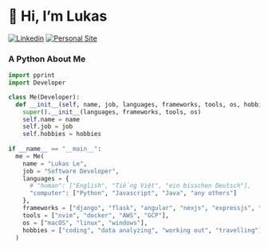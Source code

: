 # 👋 Hi, I’m Lukas
[![Linkedin](https://img.shields.io/badge/Lukas-blue?style=flat-square&logo=Linkedin&logoColor=white&link=https://www.linkedin.com/in/l0ng-le/)](https://www.linkedin.com/in/l0ng-le/)
[![Personal Site](https://img.shields.io/badge/Personal%20Site-green?style=flat-square&logoColor=white&link=https://lukasle.vercel.app)](https://lukasle.vercel.app)
### A Python About Me  

```Python
import pprint
import Developer

class Me(Developer):
  def __init__(self, name, job, languages, frameworks, tools, os, hobbies):
    super().__init__(languages, frameworks, tools, os)
    self.name = name
    self.job = job
    self.hobbies = hobbies
    
if __name__ == "__main__":
  me = Me(
    name = "Lukas Le",
    job = "Software Developer",
    languages = {
      # "human": ["English", "Tiếng Việt", "ein bisschen Deutsch"],
      "computer": ["Python", "Javascript", "Java", "any others"]
    },
    frameworks = ["django", "flask", "angular", "nexjs", "expressjs", "nestjs"],
    tools = ["nvim", "docker", "AWS", "GCP"],
    os = ["macOS", "linux", "windows"],
    hobbies = ["coding", "data analyzing", "working out", "travelling"]
  )
```

